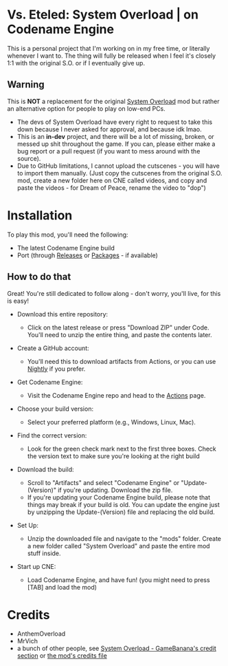 # Vs. Eteled: System Overload | on Codename Engine

This is a personal project that I'm working on in my free time, or literally whenever I want to. The thing will fully be released when I feel it's closely 1:1 with the original S.O. or if I eventually give up.

## Warning
This is **NOT** a replacement for the original [System Overload](https://gamebanana.com/mods/477139) mod but rather an alternative option for people to play on low-end PCs.
- The devs of System Overload have every right to request to take this down because I never asked for approval, and because idk lmao.
- This is an **in-dev** project, and there will be a lot of missing, broken, or messed up shit throughout the game. If you can, please either make a bug report or a pull request (if you want to mess around with the source).
- Due to GitHub limitations, I cannot upload the cutscenes - you will have to import them manually. (Just copy the cutscenes from the original S.O. mod, create a new folder here on CNE called videos, and copy and paste the videos - for Dream of Peace, rename the video to "dop")

# Installation
To play this mod, you'll need the following:
* The latest Codename Engine build
* Port (through [Releases](https://github.com/PukaCyi/System-Overload/releases) or [Packages](https://github.com/PukaCyi?tab=packages&repo_name=System-Overload) - if available)

## How to do that
Great! You're still dedicated to follow along - don't worry, you'll live, for this is easy!

* Download this entire repository:
  - Click on the latest release or press "Download ZIP" under Code. You'll need to unzip the entire thing, and paste the contents later.

* Create a GitHub account:
  - You'll need this to download artifacts from Actions, or you can use [Nightly](https://nightly.link/) if you prefer.

* Get Codename Engine:
  - Visit the Codename Engine repo and head to the [Actions](https://github.com/FNF-CNE-Devs/CodenameEngine/actions) page.

* Choose your build version:
  - Select your preferred platform (e.g., Windows, Linux, Mac). 

* Find the correct version:
  - Look for the green check mark next to the first three boxes. Check the version text to make sure you're looking at the right build

* Download the build:
  - Scroll to "Artifacts" and select "Codename Engine" or "Update-(Version)" if you're updating. Download the zip file.
  - If you're updating your Codename Engine build, please note that things may break if your build is old. You can update the engine just by unzipping the Update-(Version) file and replacing the old build.

* Set Up:
  - Unzip the downloaded file and navigate to the "mods" folder. Create a new folder called "System Overload" and paste the entire mod stuff inside.

* Start up CNE:
  - Load Codename Engine, and have fun! (you might need to press [TAB] and load the mod)

# Credits 
- AnthemOverload
- MrVich
- a bunch of other people, see [System Overload - GameBanana's credit section](https://gamebanana.com/mods/477139) or [the mod's credits file](https://raw.githubusercontent.com/PukaCyi/System-Overload/main/data/config/credits.xml)
